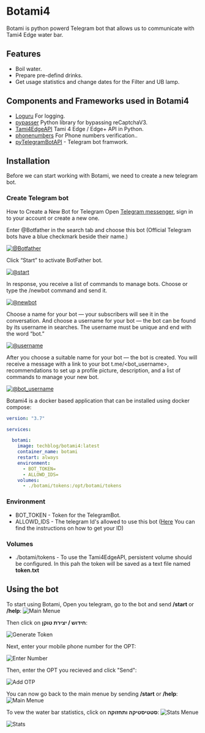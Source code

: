 # Botami4
Botami is python powerd Telegram bot that allows us to communicate with Tami4 Edge water bar.

## Features
- Boil water.
- Prepare pre-defind drinks.
- Get usage statistics and change dates for the Filter and UB lamp.

## Components and Frameworks used in Botami4
* [Loguru](https://pypi.org/project/loguru/) For logging.
* [pypasser](https://pypi.org/project/PyPasser/) Python library for bypassing reCaptchaV3.
* [Tami4EdgeAPI](https://pypi.org/project/Tami4EdgeAPI/) Tami 4 Edge / Edge+ API in Python.
* [phonenumbers](https://pypi.org/project/phonenumbers/) For Phone numbers verification..
* [pyTelegramBotAPI](https://pypi.org/project/pyTelegramBotAPI/) - Telegram bot framwork.


## Installation

Before we can start working with Botami, we need to create a new telegram bot. 

### Create Telegram bot
How to Create a New Bot for Telegram
Open [Telegram messenger](https://web.telegram.org/), sign in to your account or create a new one.

 Enter @Botfather in the search tab and choose this bot (Official Telegram bots have a blue checkmark beside their name.)

[![@Botfather](https://github.com/t0mer/voicy/blob/main/screenshots/scr1-min.png?raw=true "@Botfather")](https://github.com/t0mer/voicy/blob/main/screenshots/scr1-min.png?raw=true "@Botfather")

Click “Start” to activate BotFather bot.

[![@start](https://github.com/t0mer/voicy/blob/main/screenshots/scr2-min.png?raw=true "@start")](https://github.com/t0mer/voicy/blob/main/screenshots/scr1-min.png?raw=true "@start")

In response, you receive a list of commands to manage bots.
Choose or type the /newbot command and send it.

[![@newbot](https://github.com/t0mer/voicy/blob/main/screenshots/scr3-min.png?raw=true "@newbot")](https://github.com/t0mer/voicy/blob/main/screenshots/scr3-min.png?raw=true "@newbot")


Choose a name for your bot — your subscribers will see it in the conversation. And choose a username for your bot — the bot can be found by its username in searches. The username must be unique and end with the word “bot.”

[![@username](https://github.com/t0mer/voicy/blob/main/screenshots/scr4-min.png?raw=true "@username")](https://github.com/t0mer/voicy/blob/main/screenshots/scr4-min.png?raw=true "@username")


After you choose a suitable name for your bot — the bot is created. You will receive a message with a link to your bot t.me/<bot_username>, recommendations to set up a profile picture, description, and a list of commands to manage your new bot.

[![@bot_username](https://github.com/t0mer/voicy/blob/main/screenshots/scr5-min.png?raw=true "@bot_username")](https://github.com/t0mer/voicy/blob/main/screenshots/scr5-min.png?raw=true "@bot_username")


Botami4 is a docker based application that can be installed using docker compose:

```yaml
version: "3.7"

services:

  botami:
    image: techblog/botami4:latest
    container_name: botami
    restart: always
    environment:
      - BOT_TOKEN=
      - ALLOWD_IDS=
    volumes:
      - ./botami/tokens:/opt/botami/tokens
```

### Environment
* BOT_TOKEN - Token for the TelegramBot.
* ALLOWD_IDS - The telegram Id's allowed to use this bot ([Here](https://www.alphr.com/telegram-find-user-id/) You can find the instructions on how to get your ID)

### Volumes
* ./botami/tokens - To use the Tami4EdgeAPI, persistent volume should be configured. In this pah the token will be saved as a text file named **token.txt**


## Using the bot
To start using Botami, Open you telegram, go to the bot and send  **/start** or **/help**:
![Main Menue](screenshots/start.png)

Then click on **חידוש / יצירת טוקן**:

![Generate Token](screenshots/token.png)

Next, enter your mobile phone number for the OPT:

![Enter Number](screenshots/phone.png)

Then, enter the OPT you recieved and click "Send":

![Add OTP](screenshots/otp.png)

You can now go back to the main menue by sending **/start** or **/help**:
![Main Menue](screenshots/start.png)

To vew the water bar statistics, click on **סטטיסטיקה ותחזוקה**:
![Stats Menue](screenshots/stats_menu.png)

![Stats](screenshots/stats.png)